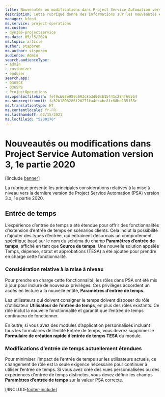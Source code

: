 ```yaml
---
title: Nouveautés ou modifications dans Project Service Automation version 3.x, 1e partie 2020
description: Cette rubrique donne des informations sur les nouveautés et les modifications dans Project Service Automation version 3, 1e partie 2020.
manager: kfend
ms.service: project-operations
ms.custom:
- dyn365-projectservice
ms.date: 05/15/2020
ms.topic: article
author: stsporen
ms.author: stsporen
audience: Admin
search.audienceType:
- admin
- customizer
- enduser
search.app:
- D365CE
- D365PS
- ProjectOperations
ms.openlocfilehash: fef9cb62e989c693c8b3d00cb15441c284f66554
ms.sourcegitcommit: fa32b1893286f20271fa4ec4be8fc68bd135f53c
ms.translationtype: HT
ms.contentlocale: fr-FR
ms.lasthandoff: 02/15/2021
ms.locfileid: "5280170"
---
```

# <a name="whats-new-or-changed-in-project-service-automation-version-3-wave-1-2020"></a>Nouveautés ou modifications dans Project Service Automation version 3, 1e partie 2020

[!include [banner](../includes/psa-now-project-operations.md)]

La rubrique présente les principales considérations relatives à la mise à niveau vers la dernière version de Project Service Automation (PSA) version 3.x, 1e partie 2020.

## <a name="time-entry"></a>Entrée de temps
L’expérience d’entrée de temps a été étendue pour offrir des fonctionnalités d’extension d’entrée de temps en scénarios clients. Cela inclut la possibilité d’ajouter des types d’entrée, qui entraînent désormais un comportement spécifique basé sur le nom du schéma du champ **Paramètres d’entrée de temps**, affiché en tant que **Source de temps**. Une nouvelle solution appelée Temps, dépense, statut et approbations (TESA) a été ajoutée pour prendre en charge cette fonctionnalité.

### <a name="upgrade-consideration"></a>Considération relative à la mise à niveau
Pour prendre en charge cette fonctionnalité, les rôles dans PSA ont été mis à jour pour inclure de nouveaux privilèges. Ces privilèges accordent un accès en lecture à la nouvelle entité, **Paramètres d’entrée de temps**.

Les utilisateurs qui doivent consigner le temps doivent disposer du rôle d’utilisateur **Utilisateur de l’entrée de temps**, en plus des rôles existants. Ce rôle inclut la nouvelle fonctionnalité et garantit que l’entrée de temps continuera de fonctionner.

En outre, si vous avez des modules d’application personnalisés incluant tous les formulaires de l’entité Entrée de temps, vous devrez supprimer le **Formulaire de création rapide d’entrée de temps TESA** du module.

### <a name="currently-extended-time-entry-changes"></a>Modifications d’entrée de temps actuellement étendues
Pour minimiser l’impact de l’entrée de temps sur les utilisateurs actuels, ce changement de rôle est la seule exigence nécessaire pour continuer à utiliser l’entrée de temps. Si vous avez créé des vues personnalisées ou des expériences d’entrée de temps distinctes, vous devez définir les champs **Paramètres d’entrée de temps** sur la valeur PSA correcte.


[!INCLUDE[footer-include](../includes/footer-banner.md)]